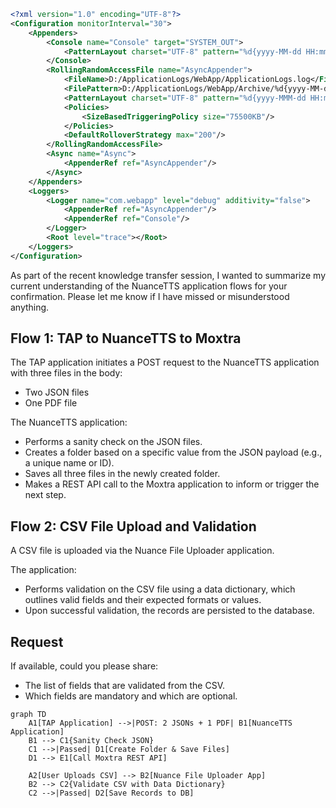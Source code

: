 ``` xml
<?xml version="1.0" encoding="UTF-8"?>
<Configuration monitorInterval="30">
    <Appenders>
        <Console name="Console" target="SYSTEM_OUT">
            <PatternLayout charset="UTF-8" pattern="%d{yyyy-MM-dd HH:mm:ss SSS} %-5level %logger{36}.%M() @%L : %msg%n"/>
        </Console>
        <RollingRandomAccessFile name="AsyncAppender">
            <FileName>D:/ApplicationLogs/WebApp/ApplicationLogs.log</FileName>
            <FilePattern>D:/ApplicationLogs/WebApp/Archive/%d{yyyy-MM-dd-hh}-%i.log.zip</FilePattern>
            <PatternLayout charset="UTF-8" pattern="%d{yyyy-MMM-dd HH:mm:ss SSS} %-5level %logger{36}.%M() @%L : %msg%n"/>
            <Policies>
                <SizeBasedTriggeringPolicy size="75500KB"/>
            </Policies>
            <DefaultRolloverStrategy max="200"/>
        </RollingRandomAccessFile>
        <Async name="Async">
            <AppenderRef ref="AsyncAppender"/>
        </Async>
    </Appenders>
    <Loggers>
        <Logger name="com.webapp" level="debug" additivity="false">
            <AppenderRef ref="AsyncAppender"/>
            <AppenderRef ref="Console"/>
        </Logger>
        <Root level="trace"></Root>
    </Loggers>
</Configuration>
```


As part of the recent knowledge transfer session, I wanted to summarize my current understanding of the NuanceTTS application flows for your confirmation. Please let me know if I have missed or misunderstood anything.

## Flow 1: TAP to NuanceTTS to Moxtra

The TAP application initiates a POST request to the NuanceTTS application with three files in the body:

- Two JSON files
- One PDF file

The NuanceTTS application:

- Performs a sanity check on the JSON files.
- Creates a folder based on a specific value from the JSON payload (e.g., a unique name or ID).
- Saves all three files in the newly created folder.
- Makes a REST API call to the Moxtra application to inform or trigger the next step.

## Flow 2: CSV File Upload and Validation

A CSV file is uploaded via the Nuance File Uploader application.

The application:

- Performs validation on the CSV file using a data dictionary, which outlines valid fields and their expected formats or values.
- Upon successful validation, the records are persisted to the database.

## Request

If available, could you please share:

- The list of fields that are validated from the CSV.
- Which fields are mandatory and which are optional.


``` mermaid
graph TD
    A1[TAP Application] -->|POST: 2 JSONs + 1 PDF| B1[NuanceTTS Application]
    B1 --> C1{Sanity Check JSON}
    C1 -->|Passed| D1[Create Folder & Save Files]
    D1 --> E1[Call Moxtra REST API]

    A2[User Uploads CSV] --> B2[Nuance File Uploader App]
    B2 --> C2{Validate CSV with Data Dictionary}
    C2 -->|Passed| D2[Save Records to DB]
```
